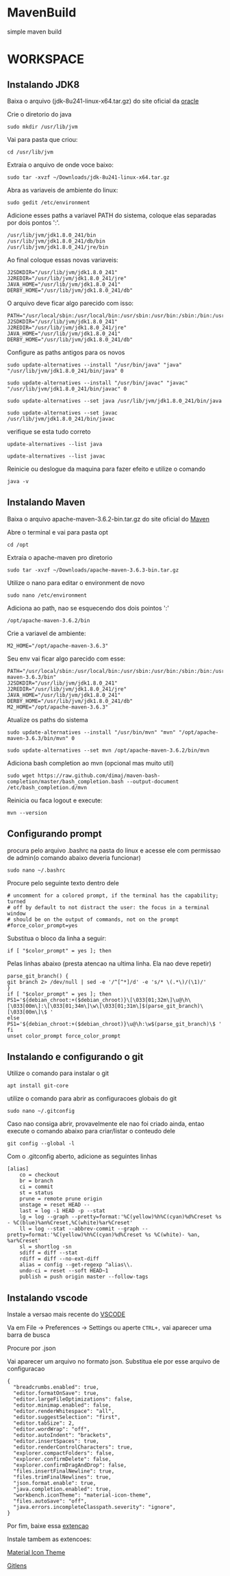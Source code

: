 # MavenBuild
simple maven build

# WORKSPACE

## Instalando JDK8

Baixa o arquivo (jdk-8u241-linux-x64.tar.gz) do site oficial da [oracle](https://www.oracle.com/java/technologies/javase-jdk8-downloads.html)

Crie o diretorio do java
```
sudo mkdir /usr/lib/jvm
```
Vai para pasta que criou:
```
cd /usr/lib/jvm
```
Extraia o arquivo de onde voce baixo:
```
sudo tar -xvzf ~/Downloads/jdk-8u241-linux-x64.tar.gz
```
Abra as variaveis de ambiente do linux:
```
sudo gedit /etc/environment
```
Adicione esses paths a variavel PATH do sistema, coloque elas separadas por dois pontos ':'.

```
/usr/lib/jvm/jdk1.8.0_241/bin
/usr/lib/jvm/jdk1.8.0_241/db/bin
/usr/lib/jvm/jdk1.8.0_241/jre/bin
```

Ao final coloque essas novas variaveis: 

```
J2SDKDIR="/usr/lib/jvm/jdk1.8.0_241"
J2REDIR="/usr/lib/jvm/jdk1.8.0_241/jre"
JAVA_HOME="/usr/lib/jvm/jdk1.8.0_241"
DERBY_HOME="/usr/lib/jvm/jdk1.8.0_241/db"
```

O arquivo deve ficar algo parecido com isso:

```
PATH="/usr/local/sbin:/usr/local/bin:/usr/sbin:/usr/bin:/sbin:/bin:/usr/games:/usr/local/games:/usr/lib/jvm/jdk1.8.0_241/bin:/usr/lib/jvm/jdk1.8.0_241/db/bin:/usr/lib/jvm/jdk1.8.0_241/jre/bin"
J2SDKDIR="/usr/lib/jvm/jdk1.8.0_241"
J2REDIR="/usr/lib/jvm/jdk1.8.0_241/jre"
JAVA_HOME="/usr/lib/jvm/jdk1.8.0_241"
DERBY_HOME="/usr/lib/jvm/jdk1.8.0_241/db"
```
Configure as paths antigos para os novos
```
sudo update-alternatives --install "/usr/bin/java" "java" "/usr/lib/jvm/jdk1.8.0_241/bin/java" 0
```
```
sudo update-alternatives --install "/usr/bin/javac" "javac" "/usr/lib/jvm/jdk1.8.0_241/bin/javac" 0
```
```
sudo update-alternatives --set java /usr/lib/jvm/jdk1.8.0_241/bin/java
```
```
sudo update-alternatives --set javac /usr/lib/jvm/jdk1.8.0_241/bin/javac
```

verifique se esta tudo correto
```
update-alternatives --list java
```
```
update-alternatives --list javac
```
Reinicie ou deslogue da maquina para fazer efeito e utilize o comando
```
java -v
```

## Instalando Maven

Baixa o arquivo apache-maven-3.6.2-bin.tar.gz do site oficial do [Maven](https://maven.apache.org/download.cgi)

Abre o terminal e vai para pasta opt
```
cd /opt
```
Extraia o apache-maven pro diretorio
```
sudo tar -xvzf ~/Downloads/apache-maven-3.6.3-bin.tar.gz
```
Utilize o nano para editar o environment de novo
```
sudo nano /etc/environment
```
Adiciona ao path, nao se esquecendo dos dois pointos ':'
```
/opt/apache-maven-3.6.2/bin
```
Crie a variavel de ambiente:
```
M2_HOME="/opt/apache-maven-3.6.3"
```
Seu env vai ficar algo parecido com esse:
```
PATH="/usr/local/sbin:/usr/local/bin:/usr/sbin:/usr/bin:/sbin:/bin:/usr/games:/usr/local/games:/usr/lib/jvm/jdk1.8.0_241/bin:/usr/lib/jvm/jdk1.8.0_241/db/bin:/usr/lib/jvm/jdk1.8.0_241/jre/bin:/opt/apache-maven-3.6.3/bin"
J2SDKDIR="/usr/lib/jvm/jdk1.8.0_241"
J2REDIR="/usr/lib/jvm/jdk1.8.0_241/jre"
JAVA_HOME="/usr/lib/jvm/jdk1.8.0_241"
DERBY_HOME="/usr/lib/jvm/jdk1.8.0_241/db"
M2_HOME="/opt/apache-maven-3.6.3"
```
Atualize os paths do sistema
```
sudo update-alternatives --install "/usr/bin/mvn" "mvn" "/opt/apache-maven-3.6.3/bin/mvn" 0
```
```
sudo update-alternatives --set mvn /opt/apache-maven-3.6.2/bin/mvn
```
Adiciona bash completion ao mvn (opcional mas muito util)
```
sudo wget https://raw.github.com/dimaj/maven-bash-completion/master/bash_completion.bash --output-document /etc/bash_completion.d/mvn
```
Reinicia ou faca logout e execute:
```
mvn --version
```

## Configurando prompt

procura pelo arquivo .bashrc na pasta do linux e acesse ele com permissao de admin(o comando abaixo deveria funcionar)

```
sudo nano ~/.bashrc
```
Procure pelo seguinte texto dentro dele
```
# uncomment for a colored prompt, if the terminal has the capability; turned
# off by default to not distract the user: the focus in a terminal window
# should be on the output of commands, not on the prompt
#force_color_prompt=yes
```
Substitua o bloco da linha a seguir:
```
if [ "$color_prompt" = yes ]; then
```
Pelas linhas abaixo (presta atencao na ultima linha. Ela nao deve repetir)
```
parse_git_branch() {
git branch 2> /dev/null | sed -e '/^[^*]/d' -e 's/* \(.*\)/(\1)/'
}
if [ "$color_prompt" = yes ]; then
PS1='${debian_chroot:+($debian_chroot)}\[\033[01;32m\]\u@\h\[\033[00m\]:\[\033[01;34m\]\w\[\033[01;31m\]$(parse_git_branch)\[\033[00m\]\$ '
else
PS1='${debian_chroot:+($debian_chroot)}\u@\h:\w$(parse_git_branch)\$ '
fi
unset color_prompt force_color_prompt
```

## Instalando e configurando o git

Utilize o comando para instalar o git
```
apt install git-core
```
utilize o comando para abrir as configuracoes globais do git
```
sudo nano ~/.gitconfig
```
Caso nao consiga abrir, provavelmente ele nao foi criado ainda, entao execute o comando abaixo para criar/listar o conteudo dele
```
git config --global -l
```
Com o .gitconfig aberto, adicione as seguintes linhas
```
[alias]
    co = checkout
    br = branch
    ci = commit
    st = status
    prune = remote prune origin
    unstage = reset HEAD --
    last = log -1 HEAD -p --stat
    lg = log --graph --pretty=format:'%C(yellow)%h%C(cyan)%d%Creset %s - %C(blue)%an%Creset,%C(white)%ar%Creset'
    ll = log --stat --abbrev-commit --graph --pretty=format:'%C(yellow)%h%C(cyan)%d%Creset %s %C(white)- %an, %ar%Creset'
    sl = shortlog -sn
    sdiff = diff --stat
    rdiff = diff --no-ext-diff
    alias = config --get-regexp ^alias\\.
    undo-ci = reset --soft HEAD~1
    publish = push origin master --follow-tags
```


## Instalando vscode

Instale a versao mais recente do [VSCODE](https://code.visualstudio.com/download)

Va em File -> Preferences -> Settings ou aperte `CTRL+,` vai aparecer uma barra de busca

Procure por .json

Vai aparecer um arquivo no formato json. Substitua ele por esse arquivo de configuracao
```
{
  "breadcrumbs.enabled": true,
  "editor.formatOnSave": true,
  "editor.largeFileOptimizations": false,
  "editor.minimap.enabled": false,
  "editor.renderWhitespace": "all",
  "editor.suggestSelection": "first",
  "editor.tabSize": 2,
  "editor.wordWrap": "off",
  "editor.autoIndent": "brackets",
  "editor.insertSpaces": true,
  "editor.renderControlCharacters": true,
  "explorer.compactFolders": false,
  "explorer.confirmDelete": false,
  "explorer.confirmDragAndDrop": false,
  "files.insertFinalNewline": true,
  "files.trimFinalNewlines": true,
  "json.format.enable": true,
  "java.completion.enabled": true,
  "workbench.iconTheme": "material-icon-theme",
  "files.autoSave": "off",
  "java.errors.incompleteClasspath.severity": "ignore",
}
```
Por fim, baixe essa [extencao](https://marketplace.visualstudio.com/items?itemName=vscjava.vscode-java-pack)

Instale tambem as extencoes:

[Material Icon Theme](https://marketplace.visualstudio.com/items?itemName=PKief.material-icon-theme)

[Gitlens](https://marketplace.visualstudio.com/items?itemName=eamodio.gitlens)




